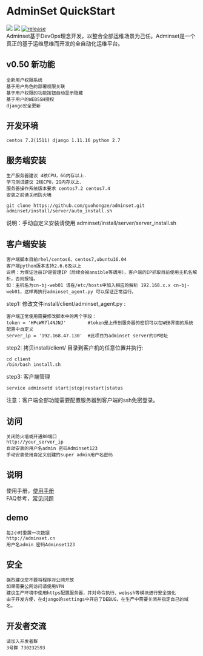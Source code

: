 # AdminSet QuickStart
<img src="https://travis-ci.org/guohongze/adminset.svg?branch=master"></img> 
<img src="https://img.shields.io/badge/license-GPL-blue.svg"></img>
[![release](https://img.shields.io/github/release/guohongze/adminset.svg)](https://github.com/guohongze/adminset/releases)
<br>
Adminset基于DevOps理念开发，以整合全部运维场景为己任。Adminset是一个真正的基于运维思维而开发的全自动化运维平台。<br>

## v0.50 新功能
    全新用户权限系统
    基于用户角色的部署权限关联
    基于用户权限的功能按钮自动显示隐藏
    基于用户的WEBSSH授权
    django安全更新

## 开发环境
    centos 7.2(1511) django 1.11.16 python 2.7

## 服务端安装
    生产服务器建议 4核CPU，6G内存以上.
    学习测试建议 2核CPU，2G内存以上.
    服务器操作系统版本要求 centos7.2 centos7.4
    安装之前请关闭防火墙
```
git clone https://github.com/guohongze/adminset.git
adminset/install/server/auto_install.sh
```
说明：手动自定义安装请使用
adminset/install/server/server_install.sh


## 客户端安装
    客户端脚本目前rhel/centos6、centos7,ubuntu16.04
    客户端python版本支持2.6.6及以上
    说明：为保证注册IP是管理IP（后续会被ansible等调用），客户端的IP抓取目前使用主机名解析，否则报错。
    如：主机名为cn-bj-web01 请在/etc/hosts中加入相应的解析 192.168.x.x cn-bj-web01，这样再执行adminset_agent.py 可以保证正常运行。

step1: 修改文件install/client/adminset_agent.py :
```
客户端正常使用需要修改脚本中的两个字段：
token = 'HPcWR7l4NJNJ'        #token是上传到服务器的密钥可以在WEB界面的系统配置中自定义
server_ip = '192.168.47.130'  #此项目为adminset server的IP地址
```

step2: 拷贝install/client/ 目录到客户机的任意位置并执行:
```
cd client
/bin/bash install.sh
```
step3: 客户端管理
```
service adminsetd start|stop|restart|status
```
注意：客户端全部功能需要配置服务器到客户端的ssh免密登录。


## 访问
    关闭防火墙或开通80端口
    http://your_server_ip
    自动安装的用户名admin 密码Adminset123
    手动安装使用自定义创建的super admin用户名密码

## 说明
使用手册，<a href="http://docs.adminset.cn/">使用手册</a><br>
FAQ参考，<a href="https://github.com/guohongze/adminset/wiki/FAQ">常见问题</a>

## demo
    每2小时重置一次数据
    http://adminset.cn
    用户名admin 密码Adminset123

## 安全
    强烈建议您不要将程序对公网开放
    如果需要公网访问请使用VPN
    建议生产环境中使用https配置服务器，并对命令执行、webssh等模块进行安全强化
    由于开发方便，在django的settings中开启了DEBUG，在生产中需要关闭并指定自己的域名。

## 开发者交流
    请加入开发者群
    3号群 730232593


